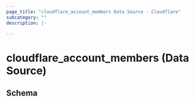 ```yaml
---
page_title: "cloudflare_account_members Data Source - Cloudflare"
subcategory: ""
description: |-
  
---
```


# cloudflare_account_members (Data Source)




<!-- schema generated by tfplugindocs -->
## Schema


